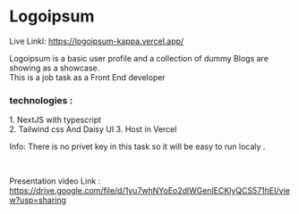 # Logoipsum 
Live Linkl: https://logoipsum-kappa.vercel.app/ 

Logoipsum is a basic user profile and a collection of dummy Blogs are showing as a showcase. <br/>
This is a job task as a Front End developer 

<h3>technologies :</h3>
1. NextJS with typescript <br/>
2. Tailwind css And Daisy UI
3. Host in Vercel 

<p >Info: There is no privet key in this task so it will be easy to run localy .</p> <br/>

Presentation video Link : https://drive.google.com/file/d/1yu7whNYoEo2dlWGenlECKlyQCS571hEI/view?usp=sharing 
